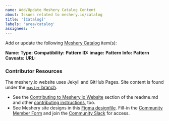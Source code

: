 ```yaml
---
name: Add/Update Meshery Catalog Content
about: Issues related to meshery.io/catalog
title: '[Catalog]'
labels: 'area/catalog'
assignees: ''
---
```

Add or update the following [Meshery Catalog](https://meshery.io/catalog) item(s):

**Name:**  <!-- Name of pattern -->
**Type:** <!-- Type of pattern-->
**Compatibility:** <!-- integrated technologies -->
**Pattern ID:** <!-- Unique identifier -->
**image:** <!-- Link to image -->
**Pattern Info:** <!-- brief information of the pattern -->
**Pattern Caveats:** <!-- Caveats of the pattern -->
**URL:** <!-- url | format: (https://raw.githubusercontent.com/service-mesh-patterns/service-mesh-patterns/master/samples/IstioFilterPattern.yaml)>
**Download link:** <!-- link to binary zip file or upload the file here -->


### Contributor Resources

The meshery.io website uses Jekyll and GitHub Pages. Site content is found under the [`master` branch](https://github.com/meshery/meshery.io/tree/master).
- See the [Contributing to Meshery.io Website](https://github.com/meshery/meshery.io#contributing-to-the-mesheryio-website) section of the readme.md and other [contributing instructions](https://docs.meshery.io/project/contributing), too.
- See Meshery site designs in this [Figma designfile](https://www.figma.com/file/SMP3zxOjZztdOLtgN4dS2W/Meshery-UI?node-id=110%3A1). Fill-in the [Community Member Form](https://layer5.io/newcomer) and join the [Community Slack](https://slack.meshery.io) for access.
